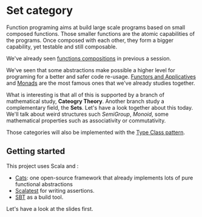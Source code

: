 # Set category

Function programing aims at build large scale programs based on small composed functions. 
Those smaller functions are the atomic capabilities of the programs. Once composed with each other, they form a bigger capability, yet testable and still composable.

We've already seen [functions compositions](https://github.com/xebia-france/fp_in_scala_4) in previous a session.

We've seen that some abstractions make possible a higher level for programing for a better and safer code re-usage. [Functors and Applicatives](https://github.com/xebia-france/fp_in_scala_2) and [Monads](https://github.com/xebia-france/fp_in_scala_2) are the most famous ones that we've already studies together.

What is interesting is that all of this is supported by a branch of mathematical study, **Cateogry Theory**. 
Another branch study a complementary field, the **Sets**. 
Let's have a look together about this today. We'll talk about weird structures such *SemiGroup*, *Monoid*, some mathematical properties such as associativity or commutativity. 

Those categories will also be implemented with the [Type Class pattern](https://github.com/xebia-france/fp_in_scala_5).


## Getting started

This project uses Scala and :

* [Cats](https://github.com/typelevel/cats): one open-source framework that already implements lots of pure functional abstractions
* [Scalatest](http://www.scalatest.org) for writing assertions.
* [SBT](http://www.scala-sbt.org/) as a build tool.

Let's have a look at the slides first. 
